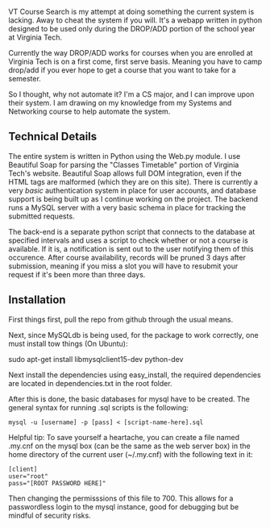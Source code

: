 VT Course Search is my attempt at doing something the current system is lacking. Away to cheat the system if you will. It's a webapp written in python designed to be used only during the DROP/ADD portion of the school year at Virginia Tech.

Currently the way DROP/ADD works for courses when you are enrolled at Virginia Tech is on a first come, first serve basis. Meaning you have to camp drop/add if you ever hope to get a course that you want to take for a semester.

So I thought, why not automate it? I'm a CS major, and I can improve upon their system. I am drawing on my knowledge from my Systems and Networking course to help automate the system.

## Technical Details #################
The entire system is written in Python using the Web.py module. I use Beautiful Soap for parsing the "Classes Timetable" portion of Virginia Tech's website. Beautiful Soap allows full DOM integration, even if the HTML tags are malformed (which they are on this site). There is currently a very *basic* authentication system in place for user accounts, and database support is being built up as I continue working on the project. The backend runs a MySQL server with a very basic schema in place for tracking the submitted requests.

The back-end is a separate python script that connects to the database at specified intervals and uses a script to check whether or not a course is available. If it is, a notification is sent out to the user notifying them of this occurence. After course availability, records will be pruned 3 days after submission, meaning if you miss a slot you will have to resubmit your request if it's been more than three days.

## Installation ###############
First things first, pull the repo from github through the usual means.

Next, since MySQLdb is being used, for the package to work correctly, one must install tow things (On Ubuntu):

sudo apt-get install libmysqlclient15-dev python-dev

Next install the dependencies using easy\_install, the required dependencies are located in dependencies.txt in the root folder.

After this is done, the basic databases for mysql have to be created. The general syntax for running .sql scripts is the following:

	mysql -u [username] -p [pass] < [script-name-here].sql


Helpful tip:
To save yourself a heartache, you can create a file named .my.cnf on the mysql box (can be the same as the web server box) in the home directory of the current user (~/.my.cnf) with the following text in it:

	[client]
	user="root"
	pass="[ROOT PASSWORD HERE]"

Then changing the permisssions of this file to 700. This allows for a passwordless login to the mysql instance, good for debugging but be mindful of security risks.
